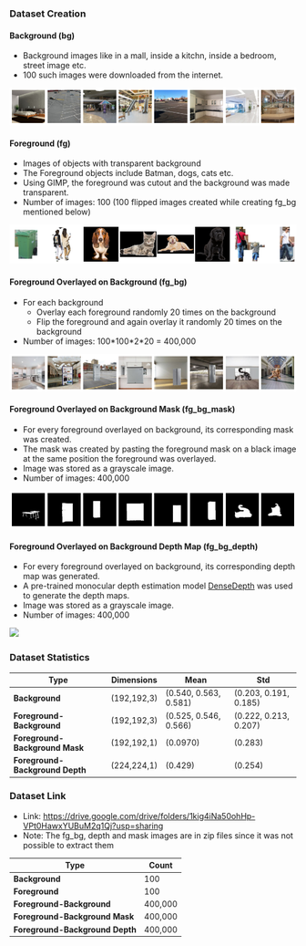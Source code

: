 

### Dataset Creation

#### Background (bg)
 - Background images like in a mall, inside a kitchn, inside a bedroom, street image etc.
 - 100 such images were downloaded from the internet.

<img src="Images/bg.png">

#### Foreground (fg)
 - Images of objects with transparent background
 - The Foreground objects include Batman, dogs, cats etc.
 - Using GIMP, the foreground was cutout and the background was made transparent.
 - Number of images: 100 (100 flipped images created while creating fg_bg mentioned below)

<img src="Images/fg.png">

#### Foreground Overlayed on Background (fg_bg)
 - For each background
	 - Overlay each foreground randomly 20 times on the background
	 - Flip the foreground and again overlay it randomly 20 times on the background
 - Number of images: 100\*100\*2\*20 = 400,000

<img src="Images/fg_bg.png">

#### Foreground Overlayed on Background Mask (fg_bg_mask)
 - For every foreground overlayed on background, its corresponding mask was created.
 - The mask was created by pasting the foreground mask on a black image at the same position the foreground was overlayed.
 -  Image was stored as a grayscale image.
 - Number of images: 400,000

<img src="Images/mask.png">

#### Foreground Overlayed on Background Depth Map (fg_bg_depth)
 - For every foreground overlayed on background, its corresponding depth map was generated.
 - A pre-trained monocular depth estimation model [DenseDepth](https://github.com/ialhashim/DenseDepth/blob/master/DenseDepth.ipynb) was used to generate the depth maps.
 - Image was stored as a grayscale image.
 - Number of images: 400,000

<img src="Images/fg_bg_depth.png">


### Dataset Statistics

| Type | Dimensions | Mean | Std |
|---|---|---|---|
| **Background** | (192,192,3) | (0.540, 0.563, 0.581) | (0.203, 0.191, 0.185) |
| **Foreground-Background** | (192,192,3) | (0.525, 0.546, 0.566) | (0.222, 0.213, 0.207) |
| **Foreground-Background Mask** | (192,192,1) | (0.0970) | (0.283) |
| **Foreground-Background Depth** | (224,224,1) | (0.429) | (0.254) |

### Dataset Link

 - Link: https://drive.google.com/drive/folders/1kig4iNa50ohHp-VPt0HawxYUBuM2q1Qj?usp=sharing
 - Note: The fg_bg, depth and mask images are in zip files since it was not possible to extract them


| Type | Count |
|---|---|
| **Background** | 100 |
| **Foreground** | 100 |
| **Foreground-Background** | 400,000 |
| **Foreground-Background Mask** | 400,000 |
| **Foreground-Background Depth** | 400,000 |


